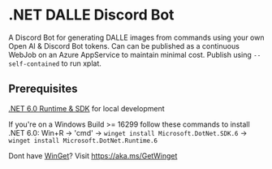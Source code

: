 # .NET DALLE Discord Bot
A Discord Bot for generating DALLE images from commands using your own Open AI & Discord Bot tokens. Can can be published as a continuous WebJob on an Azure AppService to maintain minimal cost. Publish using `--self-contained` to run xplat.

## Prerequisites
[.NET 6.0 Runtime & SDK](https://dotnet.microsoft.com/en-us/download/dotnet/6.0) for local development

If you're on a Windows Build >= 16299 follow these commands to install .NET 6.0: 
Win+R -> 'cmd' -> `winget install Microsoft.DotNet.SDK.6` -> `winget install Microsoft.DotNet.Runtime.6`

Dont have [WinGet](https://github.com/microsoft/winget-pkgs)? Visit https://aka.ms/GetWinget
